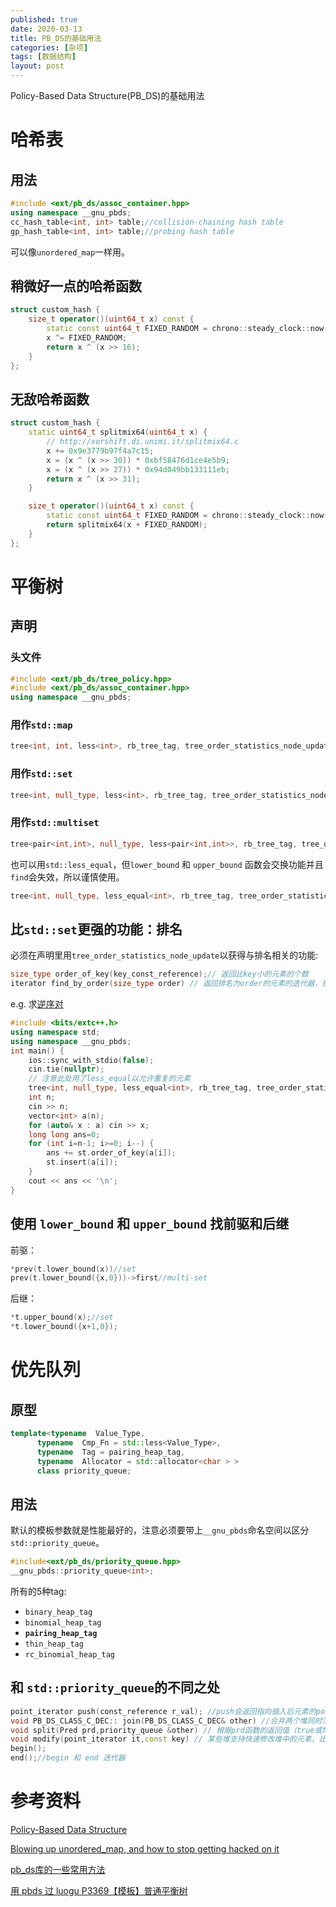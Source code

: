 ```yaml
---
published: true
date: 2020-03-13
title: PB_DS的基础用法
categories: [杂项]
tags: [数据结构]
layout: post
---
```

Policy-Based Data Structure(PB_DS)的基础用法
<!--more-->
# 哈希表

## 用法
```cpp
#include <ext/pb_ds/assoc_container.hpp>
using namespace __gnu_pbds;
cc_hash_table<int, int> table;//collision-chaining hash table
gp_hash_table<int, int> table;//probing hash table
```

可以像`unordered_map`一样用。

## 稍微好一点的哈希函数
```cpp
struct custom_hash {
    size_t operator()(uint64_t x) const {
        static const uint64_t FIXED_RANDOM = chrono::steady_clock::now().time_since_epoch().count();
        x ^= FIXED_RANDOM;
        return x ^ (x >> 16);
    }
};
```

## 无敌哈希函数
```cpp
struct custom_hash {
    static uint64_t splitmix64(uint64_t x) {
        // http://xorshift.di.unimi.it/splitmix64.c
        x += 0x9e3779b97f4a7c15;
        x = (x ^ (x >> 30)) * 0xbf58476d1ce4e5b9;
        x = (x ^ (x >> 27)) * 0x94d049bb133111eb;
        return x ^ (x >> 31);
    }

    size_t operator()(uint64_t x) const {
        static const uint64_t FIXED_RANDOM = chrono::steady_clock::now().time_since_epoch().count();
        return splitmix64(x + FIXED_RANDOM);
    }
};
```
# 平衡树

## 声明

### 头文件
```cpp
#include <ext/pb_ds/tree_policy.hpp>
#include <ext/pb_ds/assoc_container.hpp>
using namespace __gnu_pbds;
```
### 用作`std::map`
```cpp
tree<int, int, less<int>, rb_tree_tag, tree_order_statistics_node_update> t;
```
### 用作`std::set`
```cpp
tree<int, null_type, less<int>, rb_tree_tag, tree_order_statistics_node_update> t;
```
### 用作`std::multiset`

```cpp
tree<pair<int,int>, null_type, less<pair<int,int>>, rb_tree_tag, tree_order_statistics_node_update> t;
```

也可以用`std::less_equal`，但`lower_bound` 和 `upper_bound` 函数会交换功能并且`find`会失效，所以谨慎使用。

```cpp
tree<int, null_type, less_equal<int>, rb_tree_tag, tree_order_statistics_node_update> t;
```
## 比`std::set`更强的功能：排名

必须在声明里用`tree_order_statistics_node_update`以获得与排名相关的功能:
```cpp
size_type order_of_key(key_const_reference);// 返回比key小的元素的个数
iterator find_by_order(size_type order) // 返回排名为order的元素的迭代器，排名从0开始
```

e.g. 求[逆序对](https://www.luogu.com.cn/problem/P1908)

```cpp
#include <bits/extc++.h>
using namespace std;
using namespace __gnu_pbds;
int main() {
    ios::sync_with_stdio(false);
    cin.tie(nullptr);
    // 注意此处用了less_equal以允许重复的元素
    tree<int, null_type, less_equal<int>, rb_tree_tag, tree_order_statistics_node_update> st;
    int n;
    cin >> n;
    vector<int> a(n);
    for (auto& x : a) cin >> x;
    long long ans=0;
    for (int i=n-1; i>=0; i--) {
        ans += st.order_of_key(a[i]);
        st.insert(a[i]);
    }
    cout << ans << '\n';
}
```

## 使用 `lower_bound` 和 `upper_bound` 找前驱和后继

前驱：
```cpp
*prev(t.lower_bound(x))//set
prev(t.lower_bound({x,0}))->first//multi-set
```

后继：
```cpp
*t.upper_bound(x);//set
*t.lower_bound({x+1,0});
```

# 优先队列

## 原型
```cpp
template<typename  Value_Type,
	  typename  Cmp_Fn = std::less<Value_Type>,
	  typename  Tag = pairing_heap_tag,
	  typename  Allocator = std::allocator<char > >
	  class priority_queue;
```

## 用法

默认的模板参数就是性能最好的，注意必须要带上`__gnu_pbds`命名空间以区分`std::priority_queue`。
```cpp
#include<ext/pb_ds/priority_queue.hpp>
__gnu_pbds::priority_queue<int>;
```

所有的5种tag:
- `binary_heap_tag`
- `binomial_heap_tag`
- **`pairing_heap_tag`**
- `thin_heap_tag`
- `rc_binomial_heap_tag`

## 和 `std::priority_queue`的不同之处

```cpp
point_iterator push(const_reference r_val); //push会返回指向插入后元素的point迭代器（和遍历迭代器不一样）
void PB_DS_CLASS_C_DEC:: join(PB_DS_CLASS_C_DEC& other) //合并两个堆同时清空other
void split(Pred prd,priority_queue &other) // 根据prd函数的返回值（true或false）分裂两个堆
void modify(point_iterator it,const key) // 某些堆支持快速修改堆中的元素，比如用在dijkstra中
begin();
end();//begin 和 end 迭代器
```
# 参考资料

[Policy-Based Data Structure](https://gcc.gnu.org/onlinedocs/libstdc++/manual/policy_data_structures.html)

[Blowing up unordered_map, and how to stop getting hacked on it](https://codeforces.com/blog/entry/62393)

[pb_ds库的一些常用方法](https://blog.csdn.net/riba2534/article/details/80454602?depth_1-utm_source=distribute.pc_relevant.none-task&utm_source=distribute.pc_relevant.none-task)

[用 pbds 过 luogu P3369【模板】普通平衡树](https://zhuanlan.zhihu.com/p/90104614)
